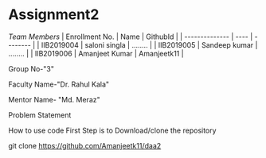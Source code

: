 # Assignment2
*Team Members*
|   Enrollment No.  |   Name   | GithubId |
|   --------------  |   ----   | -------- |
|    IIB2019004  |   saloni singla | ........ |
|    IIB2019005  |   Sandeep kumar | ........ |
|    IIB2019006  |   Amanjeet Kumar | Amanjeetk11 |




Group No-"3"

Faculty Name-"Dr. Rahul Kala"

Mentor Name- "Md. Meraz"



Problem Statement


How to use code
First Step is to Download/clone the repository

git clone https://github.com/Amanjeetk11/daa2

         
